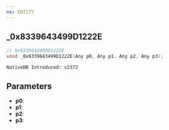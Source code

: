```yaml
---
ns: ENTITY
---
```

## _0x8339643499D1222E

```c
// 0x8339643499D1222E
void _0x8339643499D1222E(Any p0, Any p1, Any p2, Any p3);
```

```
NativeDB Introduced: v2372
```

## Parameters
* **p0**:
* **p1**:
* **p2**:
* **p3**:
